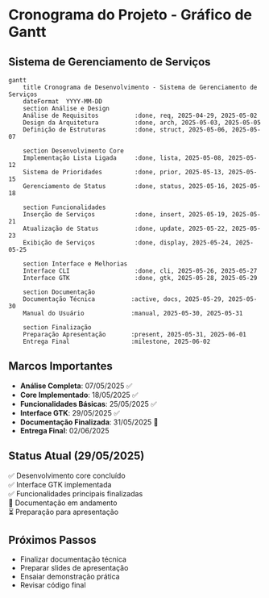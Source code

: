 # Cronograma do Projeto - Gráfico de Gantt

## Sistema de Gerenciamento de Serviços

```mermaid
gantt
    title Cronograma de Desenvolvimento - Sistema de Gerenciamento de Serviços
    dateFormat  YYYY-MM-DD
    section Análise e Design
    Análise de Requisitos          :done, req, 2025-04-29, 2025-05-02
    Design da Arquitetura          :done, arch, 2025-05-03, 2025-05-05
    Definição de Estruturas        :done, struct, 2025-05-06, 2025-05-07
    
    section Desenvolvimento Core
    Implementação Lista Ligada     :done, lista, 2025-05-08, 2025-05-12
    Sistema de Prioridades         :done, prior, 2025-05-13, 2025-05-15
    Gerenciamento de Status        :done, status, 2025-05-16, 2025-05-18
    
    section Funcionalidades
    Inserção de Serviços           :done, insert, 2025-05-19, 2025-05-21
    Atualização de Status          :done, update, 2025-05-22, 2025-05-23
    Exibição de Serviços           :done, display, 2025-05-24, 2025-05-25
    
    section Interface e Melhorias
    Interface CLI                  :done, cli, 2025-05-26, 2025-05-27
    Interface GTK                  :done, gtk, 2025-05-28, 2025-05-29
    
    section Documentação
    Documentação Técnica          :active, docs, 2025-05-29, 2025-05-30
    Manual do Usuário             :manual, 2025-05-30, 2025-05-31
    
    section Finalização
    Preparação Apresentação       :present, 2025-05-31, 2025-06-01
    Entrega Final                 :milestone, 2025-06-02
```

## Marcos Importantes

- **Análise Completa**: 07/05/2025 ✅
- **Core Implementado**: 18/05/2025 ✅
- **Funcionalidades Básicas**: 25/05/2025 ✅
- **Interface GTK**: 29/05/2025 ✅
- **Documentação Finalizada**: 31/05/2025 🔄
- **Entrega Final**: 02/06/2025

## Status Atual (29/05/2025)
✅ Desenvolvimento core concluído  
✅ Interface GTK implementada  
✅ Funcionalidades principais finalizadas  
🔄 Documentação em andamento  
⏳ Preparação para apresentação  

## Próximos Passos
- Finalizar documentação técnica
- Preparar slides de apresentação
- Ensaiar demonstração prática
- Revisar código final